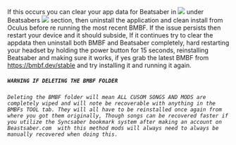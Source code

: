 
If this occurs you can clear your app data for Beatsaber in ![](https://camo.githubusercontent.com/c70da95a35f6d2c5c18c46221bb09acb4dfe3b51/68747470733a2f2f63646e2e646973636f72646170702e636f6d2f6174746163686d656e74732f3631353233343037353737383837353435332f3639353139363638303336313836393334322f53637265656e73686f745f313436342e706e67) under Beatsabers ![](68747470733a2f2f63646e2e646973636f72646170702e636f6d2f6174746163686d656e74732f3631353233343037353737383837353435332f3639353139373331383331353633383839342f53637265656e73686f745f313436352e706e67) section, then uninstall the application and clean install from Oculus before re running the most recent BMBF.
If the issue persists then restart your device and it should subside, 
If it continues try to clear the appdata then uninstall both BMBF and Beatsaber completely, hard restarting your headset by holding the power button for 15 seconds, reinstalling Beatsaber and making sure it works, if yes grab the latest BMBF from https://bmbf.dev/stable and try installing it and running it again.


##### `WARNING IF DELETING THE BMBF FOLDER`

###### `Deleting the BMBF folder will mean ALL CUSOM SONGS AND MODS are completely wiped and will note be recoverable with anything in the BMBFs TOOL tab. They will all have to be reinstalled once again from where you got them originally, Though songs can be recovered faster if you utilize the Syncsaber bookmark system after making an account on Beastsaber.com  with this method mods will always need to always be manually recovered when doing this.`